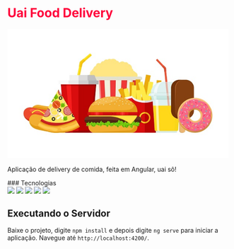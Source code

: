<h1><span style="color: #ff033c">Uai Food Delivery</span></h1>

<img src="./src/assets/header/food.jpg" width="500"></img>

<p>Aplicação de delivery de comida, feita em Angular, uai sô!</p>
### Tecnologias<br>
<img src="https://img.shields.io/badge/-Angular-e00000?style=flat-square&logo=Angular">
<img src="https://img.shields.io/badge/-TypeScript-black?style=flat-square&logo=typescript">
<img src="https://img.shields.io/badge/-HTML5-E34F26?style=flat-square&logo=html5&logoColor=white">
<img src="https://img.shields.io/badge/-JavaScript-black?style=flat-square&logo=javascript">
<img src="https://img.shields.io/badge/-CSS3-1572B6?style=flat-square&logo=css3">

## Executando o Servidor

Baixe o projeto, digite `npm install` e depois digite `ng serve` para iniciar a aplicação. Navegue até `http://localhost:4200/`.